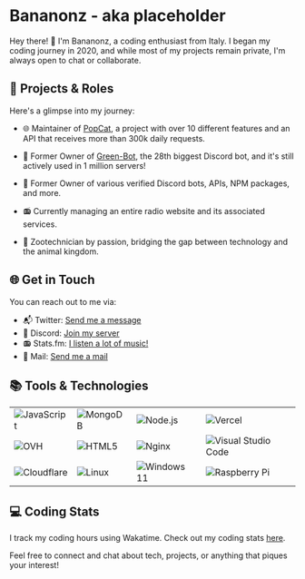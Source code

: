 # Bananonz - aka placeholder

Hey there! 👋 I'm Bananonz, a coding enthusiast from Italy. I began my coding journey in 2020, and while most of my projects remain private, I'm always open to chat or collaborate.

## 🚀 Projects & Roles

Here's a glimpse into my journey:

- 🌐 Maintainer of [PopCat](https://popcat.xyz), a project with over 10 different features and an API that receives more than 300k daily requests.

- 🤖 Former Owner of [Green-Bot](https://green-bot.app), the 28th biggest Discord bot, and it's still actively used in 1 million servers!

- 💼 Former Owner of various verified Discord bots, APIs, NPM packages, and more.

- 📻 Currently managing an entire radio website and its associated services.

- 🐾 Zootechnician by passion, bridging the gap between technology and the animal kingdom.

## 🌐 Get in Touch

You can reach out to me via:

- 📬 Twitter: [Send me a message](https://twitter.com/bananonz_)
- 💬 Discord: [Join my server](https://discord.gg/greenbot)
- 📻 Stats.fm: [I listen a lot of music!](https://stats.fm/rickroll)
- 📧 Mail: [Send me a mail](mailto:mattia@green-bot.app)

## 📚 Tools & Technologies

| | | | |
|------------|------------|------------|------------|
| ![JavaScript](https://img.shields.io/badge/JavaScript-323330?style=for-the-badge&logo=javascript&logoColor=yellow) | ![MongoDB](https://img.shields.io/badge/MongoDB-%234ea94b.svg?style=for-the-badge&logo=mongodb&logoColor=white) | ![Node.js](https://img.shields.io/badge/node.js-6DA55F?style=for-the-badge&logo=node.js&logoColor=white) | ![Vercel](https://img.shields.io/badge/vercel-%23000000.svg?style=for-the-badge&logo=vercel&logoColor=white) |
| ![OVH](https://img.shields.io/badge/ovh-%23123F6D.svg?style=for-the-badge&logo=ovh&logoColor=#123F6D) | ![HTML5](https://img.shields.io/badge/html5-%23E34F26.svg?style=for-the-badge&logo=html5&logoColor=white) | ![Nginx](https://img.shields.io/badge/nginx-%23009639.svg?style=for-the-badge&logo=nginx&logoColor=white) | ![Visual Studio Code](https://img.shields.io/badge/Visual%20Studio%20Code-0078d7.svg?style=for-the-badge&logo=visual-studio-code&logoColor=white) |
| ![Cloudflare](https://img.shields.io/badge/Cloudflare-F38020?style=for-the-badge&logo=Cloudflare&logoColor=white) | ![Linux](https://img.shields.io/badge/Linux-FCC624?style=for-the-badge&logo=linux&logoColor=black) | ![Windows 11](https://img.shields.io/badge/Windows%2011-%230079d5.svg?style=for-the-badge&logo=Windows%2011&logoColor=white) | ![Raspberry Pi](https://img.shields.io/badge/-RaspberryPi-C51A4A?style=for-the-badge&logo=Raspberry-Pi) |

## 💻 Coding Stats

I track my coding hours using Wakatime. Check out my coding stats [here](https://wakatime.com/@6d679d0d-4091-441a-876e-086352c2b315).

Feel free to connect and chat about tech, projects, or anything that piques your interest!

